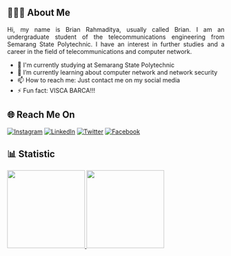 ## 👨🏻‍💻 About Me
<p align="justify">Hi, my name is Brian Rahmaditya, usually called Brian. I am an undergraduate student of the telecommunications engineering from Semarang State Polytechnic. I have an interest in further studies and a career in the field of telecommunications and computer network.  
  
- 🔭 I'm currently studying at Semarang State Polytechnic
- 🌱 I’m currently learning about computer network and network security
- 📫 How to reach me: Just contact me on my social media
- ⚡ Fun fact: VISCA BARCA!!!

## 🌐 Reach Me On
[![Instagram](https://img.shields.io/badge/Instagram-brianrahm_-purple?style=flat&logo=instagram)](https://www.instagram.com/brianrahm_/)
[![LinkedIn](https://img.shields.io/badge/LinkedIn-BrianRahmaditya-blue?style=flat&logo=linkedin)](https://www.linkedin.com/in/brian-rahmaditya-3a703918b/)
[![Twitter](https://img.shields.io/badge/Twitter-RahmadityaBrian-blue?style=flat&logo=twitter)](https://twitter.com/RahmadityaBrian)
[![Facebook](https://img.shields.io/badge/Facebook-BrianRahmaditya-blue?style=flat&logo=facebook)](https://www.facebook.com/brian.rahmaditya)

## 📊 Statistic
<p align="left">
<a href="https://github.com/briarahma">
  <img height="180em" src="https://github-readme-stats-eight-theta.vercel.app/api?username=brianrahma&show_icons=true&theme=algolia&include_all_commits=true&count_private=true"/>
  <img height="180em" src="https://github-readme-stats-eight-theta.vercel.app/api/top-langs/?username=brianrahma&layout=compact&langs_count=8&theme=algolia"/>
</a>
</p>

